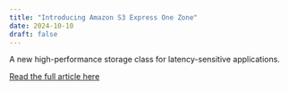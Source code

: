 ```yaml
---
title: "Introducing Amazon S3 Express One Zone"
date: 2024-10-10
draft: false
---
```


A new high-performance storage class for latency-sensitive applications.

[Read the full article here](https://aws.amazon.com/blogs/aws/introducing-amazon-s3-express-one-zone/)
